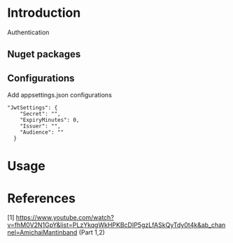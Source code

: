 # Introduction

Authentication

## Nuget packages


## Configurations
Add appsettings.json configurations
```
"JwtSettings": {
    "Secret": "",
    "ExpiryMinutes": 0,
    "Issuer": "",
    "Audience": ""
  }
```

# Usage


# References
[1] https://www.youtube.com/watch?v=fhM0V2N1GpY&list=PLzYkqgWkHPKBcDIP5gzLfASkQyTdy0t4k&ab_channel=AmichaiMantinband (Part 1,2)
